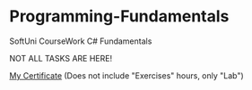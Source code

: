 # Programming-Fundamentals
SoftUni CourseWork C# Fundamentals

NOT ALL TASKS ARE HERE! 

[My Certificate](https://softuni.bg/certificates/details/96395/0d96f033) (Does not include "Exercises" hours, only "Lab")
